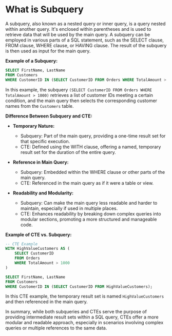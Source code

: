 # What is Subquery

A subquery, also known as a nested query or inner query, is a query nested within another query. It's enclosed within parentheses and is used to retrieve data that will be used by the main query. A subquery can be employed in various parts of a SQL statement, such as the SELECT clause, FROM clause, WHERE clause, or HAVING clause. The result of the subquery is then used as input for the main query.

**Example of a Subquery:**
```sql
SELECT FirstName, LastName
FROM Customers
WHERE CustomerID IN (SELECT CustomerID FROM Orders WHERE TotalAmount > 1000);
```

In this example, the subquery `(SELECT CustomerID FROM Orders WHERE TotalAmount > 1000)` retrieves a list of customer IDs meeting a certain condition, and the main query then selects the corresponding customer names from the `Customers` table.

**Difference Between Subquery and CTE:**
- **Temporary Nature:**
  - Subquery: Part of the main query, providing a one-time result set for that specific execution.
  - CTE: Defined using the WITH clause, offering a named, temporary result set for the duration of the entire query.

- **Reference in Main Query:**
  - Subquery: Embedded within the WHERE clause or other parts of the main query.
  - CTE: Referenced in the main query as if it were a table or view.

- **Readability and Modularity:**
  - Subquery: Can make the main query less readable and harder to maintain, especially if used in multiple places.
  - CTE: Enhances readability by breaking down complex queries into modular sections, promoting a more structured and manageable code.

**Example of CTE vs. Subquery:**
```sql
-- CTE Example
WITH HighValueCustomers AS (
    SELECT CustomerID
    FROM Orders
    WHERE TotalAmount > 1000
)

SELECT FirstName, LastName
FROM Customers
WHERE CustomerID IN (SELECT CustomerID FROM HighValueCustomers);
```

In this CTE example, the temporary result set is named `HighValueCustomers` and then referenced in the main query.

In summary, while both subqueries and CTEs serve the purpose of providing intermediate result sets within a SQL query, CTEs offer a more modular and readable approach, especially in scenarios involving complex queries or multiple references to the same data.
